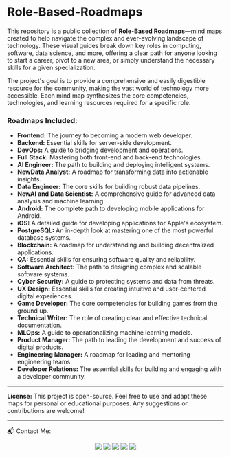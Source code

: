# Role-Based-Roadmaps

This repository is a public collection of **Role-Based Roadmaps**—mind maps created to help navigate the complex and ever-evolving landscape of technology. These visual guides break down key roles in computing, software, data science, and more, offering a clear path for anyone looking to start a career, pivot to a new area, or simply understand the necessary skills for a given specialization.

The project's goal is to provide a comprehensive and easily digestible resource for the community, making the vast world of technology more accessible. Each mind map synthesizes the core competencies, technologies, and learning resources required for a specific role.

### Roadmaps Included:

* **Frontend:** The journey to becoming a modern web developer.
* **Backend:** Essential skills for server-side development.
* **DevOps:** A guide to bridging development and operations.
* **Full Stack:** Mastering both front-end and back-end technologies.
* **AI Engineer:** The path to building and deploying intelligent systems.
* **NewData Analyst:** A roadmap for transforming data into actionable insights.
* **Data Engineer:** The core skills for building robust data pipelines.
* **NewAI and Data Scientist:** A comprehensive guide for advanced data analysis and machine learning.
* **Android:** The complete path to developing mobile applications for Android.
* **iOS:** A detailed guide for developing applications for Apple's ecosystem.
* **PostgreSQL:** An in-depth look at mastering one of the most powerful database systems.
* **Blockchain:** A roadmap for understanding and building decentralized applications.
* **QA:** Essential skills for ensuring software quality and reliability.
* **Software Architect:** The path to designing complex and scalable software systems.
* **Cyber Security:** A guide to protecting systems and data from threats.
* **UX Design:** Essential skills for creating intuitive and user-centered digital experiences.
* **Game Developer:** The core competencies for building games from the ground up.
* **Technical Writer:** The role of creating clear and effective technical documentation.
* **MLOps:** A guide to operationalizing machine learning models.
* **Product Manager:** The path to leading the development and success of digital products.
* **Engineering Manager:** A roadmap for leading and mentoring engineering teams.
* **Developer Relations:** The essential skills for building and engaging with a developer community.

---

**License:** This project is open-source. Feel free to use and adapt these maps for personal or educational purposes. Any suggestions or contributions are welcome!

----

📬 Contact Me:

<div align="center"> <a href="https://www.linkedin.com/in/nunes-andrade" target="_blank"><img src="https://img.shields.io/badge/-LinkedIn-%230077B5?style=for-the-badge&logo=linkedin&logoColor=white"></a> <a href="https://instagram.com/jp_nunes.andrade" target="_blank"><img src="https://img.shields.io/badge/-Instagram-%23E4405F?style=for-the-badge&logo=instagram&logoColor=white"></a> <a href="mailto:jpnunesandrade26@gmail.com"><img src="https://img.shields.io/badge/-Gmail-%23333?style=for-the-badge&logo=gmail&logoColor=white"></a> <a href="https://api.whatsapp.com/send?phone=5519995837955" target="_blank"><img src="https://img.shields.io/badge/WhatsApp-25D366?style=for-the-badge&logo=whatsapp&logoColor=white"></a> <a href="https://www.alura.com.br/indica-dev/jpnunesandrade26" target="_blank"><img src="https://img.shields.io/badge/Alura-0077B5?style=for-the-badge&logo=alura&logoColor=white"></a> </div>

